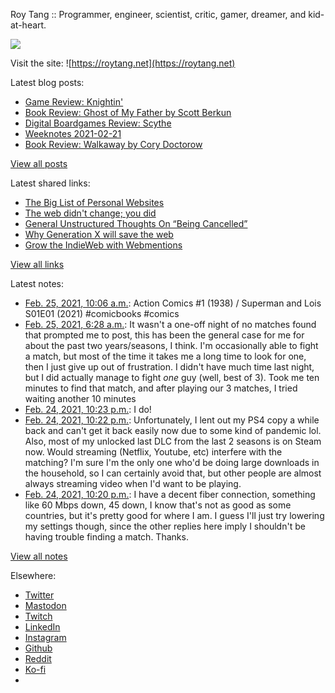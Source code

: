 Roy Tang :: Programmer, engineer, scientist, critic, gamer, dreamer, and kid-at-heart.

![](https://roytang.net/static/img/profile.jpg)

Visit the site: ![https://roytang.net](https://roytang.net)

Latest blog posts:

- [Game Review: Knightin&#x27;](https://roytang.net/2021/02/knightin/)
- [Book Review: Ghost of My Father by Scott Berkun](https://roytang.net/2021/02/ghost-of-my-father/)
- [Digital Boardgames Review: Scythe](https://roytang.net/2021/02/scythe/)
- [Weeknotes 2021-02-21](https://roytang.net/2021/02/weeknotes-2021-02-21/)
- [Book Review: Walkaway by Cory Doctorow](https://roytang.net/2021/02/walkaway/)

[View all posts](https://roytang.net/blog)

Latest shared links:

- [The Big List of Personal Websites](https://roytang.net/2021/02/the-big-list-of-personal-websites/)
- [The web didn&#x27;t change; you did](https://roytang.net/2021/02/the-web-didnt-change-you-did/)
- [General Unstructured Thoughts On “Being Cancelled”](https://roytang.net/2021/02/general-unstructured-thoughts-on-being-cancelled/)
- [Why Generation X will save the web](https://roytang.net/2021/02/why-generation-x-will-save-the-web/)
- [Grow the IndieWeb with Webmentions](https://roytang.net/2021/01/grow-the-indieweb-with-webmentions/)

[View all links](https://roytang.net/links)

Latest notes:

- [Feb. 25, 2021, 10:06 a.m.](https://roytang.net/2021/02/1364758520885772288/): Action Comics #1 (1938) / Superman and Lois S01E01 (2021) #comicbooks #comics
- [Feb. 25, 2021, 6:28 a.m.](https://roytang.net/2021/02/gomwdig/): It wasn&#x27;t a one-off night of no matches found that prompted me to post, this has been the general case for me for about the past two years/seasons, I think. I&#x27;m occasionally able to fight a match, but most of the time it takes me a long time to look for one, then I just give up out of frustration. I didn&#x27;t have much time last night, but I did actually manage to fight *one* guy (well, best of 3). Took me ten minutes to find that match, and after playing our 3 matches, I tried waiting another 10 minutes
- [Feb. 24, 2021, 10:23 p.m.](https://roytang.net/2021/02/gol1pex/): I do!
- [Feb. 24, 2021, 10:22 p.m.](https://roytang.net/2021/02/gol1nto/): Unfortunately, I lent out my PS4 copy a while back and can&#x27;t get it back easily now due to some kind of pandemic lol. Also, most of my unlocked last DLC from the last 2 seasons is on Steam now. Would streaming (Netflix, Youtube, etc) interfere with the matching? I&#x27;m sure I&#x27;m the only one who&#x27;d be doing large downloads in the household, so I can certainly avoid that, but other people are almost always streaming video when I&#x27;d want to be playing.
- [Feb. 24, 2021, 10:20 p.m.](https://roytang.net/2021/02/gol1cny/): I have a decent fiber connection, something like 60 Mbps down, 45 down, I know that&#x27;s not as good as some countries, but it&#x27;s pretty good for where I am. I guess I&#x27;ll just try lowering my settings though, since the other replies here imply I shouldn&#x27;t be having trouble finding a match. Thanks.

[View all notes](https://roytang.net/notes)

Elsewhere:

- [Twitter](https://twitter.com/roytang)
- [Mastodon](https://mastodon.technology/@roytang)
- [Twitch](https://twitch.tv/twitchyroy)
- [LinkedIn](https://www.linkedin.com/in/roytang)
- [Instagram](https://instagram.com/roytang0400)
- [Github](https://github.com/roytang)
- [Reddit](https://reddit.com/u/hungryroy)
- [Ko-fi](https://ko-fi.com/roytang)
- [](mailto:hello@roytang.net)